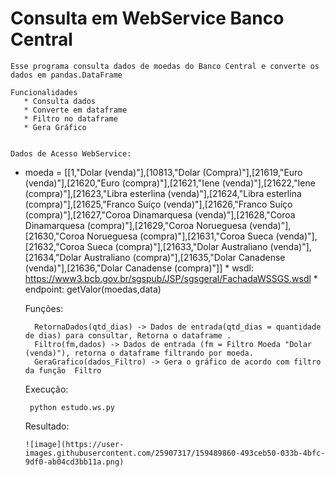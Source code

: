 # Consulta em WebService Banco Central

    Esse programa consulta dados de moedas do Banco Central e converte os dados em pandas.DataFrame
    
    Funcionalidades
       * Consulta dados
       * Converte em dataframe
       * Filtro no dataframe
       * Gera Gráfico


    Dados de Acesso WebService:

* moeda = [[1,"Dolar (venda)"],[10813,"Dolar (Compra)"],[21619,"Euro (venda)"],[21620,"Euro (compra)"],[21621,"Iene (venda)"],[21622,"Iene (compra)"],[21623,"Libra     esterlina (venda)"],[21624,"Libra esterlina (compra)"],[21625,"Franco Suíço (venda)"],[21626,"Franco Suíço (compra)"],[21627,"Coroa Dinamarquesa (venda)"],[21628,"Coroa Dinamarquesa (compra)"],[21629,"Coroa Norueguesa (venda)"],[21630,"Coroa Norueguesa (compra)"],[21631,"Coroa Sueca (venda)"],[21632,"Coroa Sueca (compra)"],[21633,"Dolar Australiano (venda)"],[21634,"Dolar Australiano (compra)"],[21635,"Dolar Canadense (venda)"],[21636,"Dolar Canadense (compra)"]]
        * wsdl: https://www3.bcb.gov.br/sgspub/JSP/sgsgeral/FachadaWSSGS.wsdl
        * endpoint: getValor(moedas,data)
    

    Funções:
        
        RetornaDados(qtd_dias) -> Dados de entrada(qtd_dias = quantidade de dias) para consultar, Retorna o dataframe .
        Filtro(fm,dados) -> Dados de entrada (fm = Filtro Moeda "Dolar (venda)"), retorna o dataframe filtrando por moeda.
        GeraGrafico(dados_Filtro) -> Gera o gráfico de acordo com filtro da função  Filtro
    
    Execução:
       
       python estudo.ws.py

     Resultado: 
      
      ![image](https://user-images.githubusercontent.com/25907317/159489860-493ceb50-033b-4bfc-9df0-ab04cd3bb11a.png)

    
    
